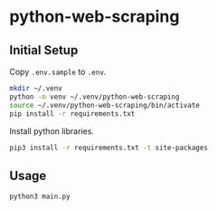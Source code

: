 python-web-scraping
===

## Initial Setup

Copy `.env.sample` to `.env`.

```sh
mkdir ~/.venv
python -m venv ~/.venv/python-web-scraping
source ~/.venv/python-web-scraping/bin/activate
pip install -r requirements.txt
```

Install python libraries.

```sh
pip3 install -r requirements.txt -t site-packages
```

## Usage

```sh
python3 main.py 
```
